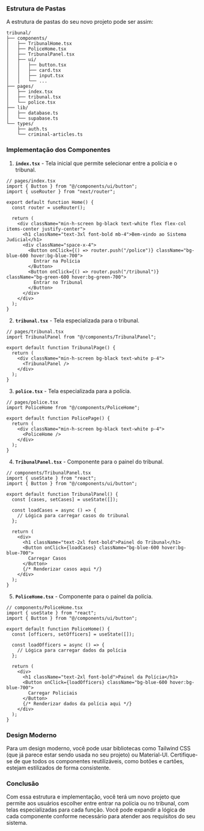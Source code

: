 ### Estrutura de Pastas

A estrutura de pastas do seu novo projeto pode ser assim:

```
tribunal/
├── components/
│   ├── TribunalHome.tsx
│   ├── PoliceHome.tsx
│   ├── TribunalPanel.tsx
│   ├── ui/
│   │   ├── button.tsx
│   │   ├── card.tsx
│   │   ├── input.tsx
│   │   └── ...
├── pages/
│   ├── index.tsx
│   ├── tribunal.tsx
│   └── police.tsx
├── lib/
│   ├── database.ts
│   └── supabase.ts
└── types/
    ├── auth.ts
    └── criminal-articles.ts
```

### Implementação dos Componentes

1. **`index.tsx`** - Tela inicial que permite selecionar entre a polícia e o tribunal.

```tsx
// pages/index.tsx
import { Button } from "@/components/ui/button";
import { useRouter } from "next/router";

export default function Home() {
  const router = useRouter();

  return (
    <div className="min-h-screen bg-black text-white flex flex-col items-center justify-center">
      <h1 className="text-3xl font-bold mb-4">Bem-vindo ao Sistema Judicial</h1>
      <div className="space-x-4">
        <Button onClick={() => router.push("/police")} className="bg-blue-600 hover:bg-blue-700">
          Entrar na Polícia
        </Button>
        <Button onClick={() => router.push("/tribunal")} className="bg-green-600 hover:bg-green-700">
          Entrar no Tribunal
        </Button>
      </div>
    </div>
  );
}
```

2. **`tribunal.tsx`** - Tela especializada para o tribunal.

```tsx
// pages/tribunal.tsx
import TribunalPanel from "@/components/TribunalPanel";

export default function TribunalPage() {
  return (
    <div className="min-h-screen bg-black text-white p-4">
      <TribunalPanel />
    </div>
  );
}
```

3. **`police.tsx`** - Tela especializada para a polícia.

```tsx
// pages/police.tsx
import PoliceHome from "@/components/PoliceHome";

export default function PolicePage() {
  return (
    <div className="min-h-screen bg-black text-white p-4">
      <PoliceHome />
    </div>
  );
}
```

4. **`TribunalPanel.tsx`** - Componente para o painel do tribunal.

```tsx
// components/TribunalPanel.tsx
import { useState } from "react";
import { Button } from "@/components/ui/button";

export default function TribunalPanel() {
  const [cases, setCases] = useState([]);

  const loadCases = async () => {
    // Lógica para carregar casos do tribunal
  };

  return (
    <div>
      <h1 className="text-2xl font-bold">Painel do Tribunal</h1>
      <Button onClick={loadCases} className="bg-blue-600 hover:bg-blue-700">
        Carregar Casos
      </Button>
      {/* Renderizar casos aqui */}
    </div>
  );
}
```

5. **`PoliceHome.tsx`** - Componente para o painel da polícia.

```tsx
// components/PoliceHome.tsx
import { useState } from "react";
import { Button } from "@/components/ui/button";

export default function PoliceHome() {
  const [officers, setOfficers] = useState([]);

  const loadOfficers = async () => {
    // Lógica para carregar dados da polícia
  };

  return (
    <div>
      <h1 className="text-2xl font-bold">Painel da Polícia</h1>
      <Button onClick={loadOfficers} className="bg-blue-600 hover:bg-blue-700">
        Carregar Policiais
      </Button>
      {/* Renderizar dados da polícia aqui */}
    </div>
  );
}
```

### Design Moderno

Para um design moderno, você pode usar bibliotecas como Tailwind CSS (que já parece estar sendo usada no seu projeto) ou Material-UI. Certifique-se de que todos os componentes reutilizáveis, como botões e cartões, estejam estilizados de forma consistente.

### Conclusão

Com essa estrutura e implementação, você terá um novo projeto que permite aos usuários escolher entre entrar na polícia ou no tribunal, com telas especializadas para cada função. Você pode expandir a lógica de cada componente conforme necessário para atender aos requisitos do seu sistema.